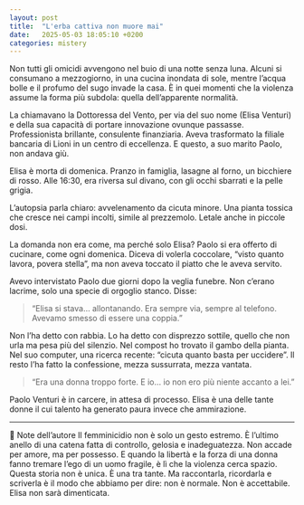 ```yaml
---
layout: post
title:  "L'erba cattiva non muore mai"
date:   2025-05-03 18:05:10 +0200
categories: mistery
---
```


Non tutti gli omicidi avvengono nel buio di una notte senza luna. Alcuni si consumano a mezzogiorno, in una cucina inondata di sole, mentre l’acqua bolle e il profumo del sugo invade la casa. È in quei momenti che la violenza assume la forma più subdola: quella dell’apparente normalità.

La chiamavano la Dottoressa del Vento, per via del suo nome (Elisa Venturi) e della sua capacità di portare innovazione ovunque passasse. Professionista brillante, consulente finanziaria. Aveva trasformato la filiale bancaria di Lioni in un centro di eccellenza. E questo, a suo marito Paolo, non andava giù.

Elisa è morta di domenica. Pranzo in famiglia, lasagne al forno, un bicchiere di rosso. Alle 16:30, era riversa sul divano, con gli occhi sbarrati e la pelle grigia.

L’autopsia parla chiaro: avvelenamento da cicuta minore. Una pianta tossica che cresce nei campi incolti, simile al prezzemolo. Letale anche in piccole dosi.

La domanda non era come, ma perché solo Elisa?
Paolo si era offerto di cucinare, come ogni domenica. Diceva di volerla coccolare, “visto quanto lavora, povera stella”, ma non aveva toccato il piatto che le aveva servito.

Avevo intervistato Paolo due giorni dopo la veglia funebre. Non c’erano lacrime, solo una specie di orgoglio stanco. Disse:
> “Elisa si stava… allontanando. Era sempre via, sempre al telefono. Avevamo smesso di essere una coppia.”

Non l’ha detto con rabbia. Lo ha detto con disprezzo sottile, quello che non urla ma pesa più del silenzio.
Nel compost ho trovato il gambo della pianta. Nel suo computer, una ricerca recente: “cicuta quanto basta per uccidere”. Il resto l’ha fatto la confessione, mezza sussurrata, mezza vantata.
>“Era una donna troppo forte. E io… io non ero più niente accanto a lei.”

Paolo Venturi è in carcere, in attesa di processo. Elisa è una delle tante donne il cui talento ha generato paura invece che ammirazione.

---

📌 Note dell’autore
Il femminicidio non è solo un gesto estremo. È l’ultimo anello di una catena fatta di controllo, gelosia e inadeguatezza. Non accade per amore, ma per possesso. E quando la libertà e la forza di una donna fanno tremare l’ego di un uomo fragile, è lì che la violenza cerca spazio.
Questa storia non è unica. È una tra tante. Ma raccontarla, ricordarla e scriverla è il modo che abbiamo per dire: non è normale. Non è accettabile. Elisa non sarà dimenticata.
